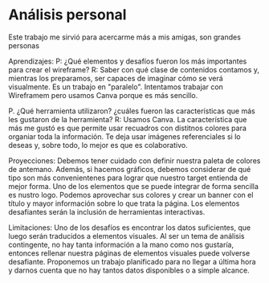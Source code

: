 # Análisis personal

Este trabajo me sirvió para acercarme más a mis amigas, son grandes personas 


Aprendizajes: 
P: ¿Qué elementos y desafíos fueron los más importantes para crear el wireframe? 
R: Saber con qué clase de contenidos contamos y, mientras los preparamos, ser capaces de imaginar cómo se verá visualmente. Es un trabajo en "paralelo". Intentamos trabajar con Wireframem pero usamos Canva porque es más sencillo.


P. ¿Qué herramienta utilizaron? ¿cuáles fueron las características que más les gustaron de la herramienta?
R: Usamos Canva. La característica que más me gustó es que permite usar recuadros con distitnos colores para organiar toda la información. Te deja usar imágenes referenciales si lo deseas y, sobre todo, lo mejor es que es colaborativo.


Proyecciones: 
Debemos tener cuidado con definir nuestra paleta de colores de antemano. Además, si hacemos gráficos, debemos considerar de qué tipo son más convenientenes para lograr que nuestro target entienda de mejor forma. Uno de los elementos que se puede integrar de forma sencilla es nustro logo. Podemos aprovechar sus colores y crear un banner con el título y mayor información sobre lo que trata la página. Los elementos desafiantes serán la inclusión de herramientas interactivas. 


Limitaciones: 
Uno de los desafíos es encontrar los datos suficientes, que luego serán traducidos a elementos visuales. Al ser un tema de análisis contingente, no hay tanta información a la mano como nos gustaría, entonces rellenar nuestra páginas de elementos visuales puede volverse desafiante. Proponemos un trabajo planificado para no llegar a última hora y darnos cuenta que no hay tantos datos disponibles o a simple alcance. 
